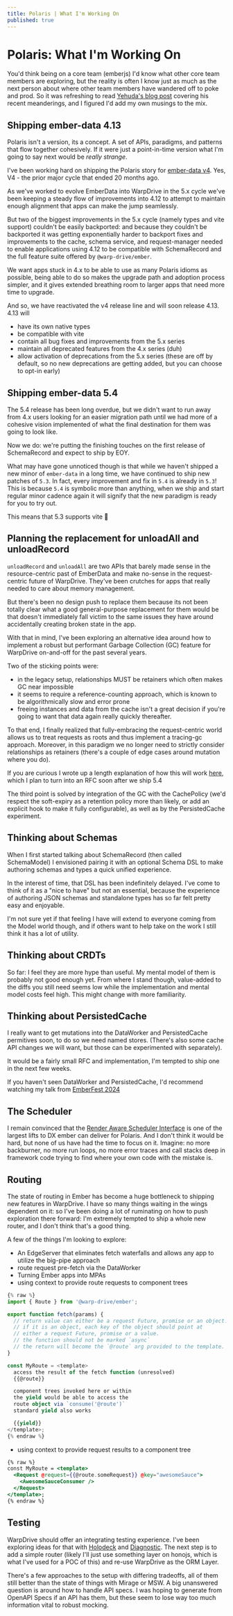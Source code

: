 ```yaml
---
title: Polaris | What I'm Working On
published: true
---
```


# Polaris: What I'm Working On

You'd think being on a core team (emberjs) I'd know what other core team members are exploring, but the reality is often I know just as much as the next person about where other team members have wandered off to poke and prod. So it was refreshing to read [Yehuda's blog post](https://yehudakatz.com/2024/10/28/polaris-what-im-working-on/) covering his recent meanderings, and I figured I'd add my own musings to the mix.

## Shipping ember-data 4.13

Polaris isn't a version, its a concept. A set of APIs, paradigms, and patterns that flow together cohesively. If it were just a point-in-time version what I'm going to say next would be *really strange*.

I've been working hard on shipping the Polaris story for [ember-data v4](https://github.com/emberjs/data/pull/9598). Yes, V4 - the prior major cycle that ended 20 months ago.

As we've worked to evolve EmberData into WarpDrive in the 5.x cycle we've been keeping a steady flow of improvements into 4.12 to attempt to maintain enough alignment that apps can make the jump seamlessly.

But two of the biggest improvements in the 5.x cycle (namely types and vite support) couldn't be easily backported: and because they couldn't be backported it was getting exponentially harder to backport fixes and improvements to the cache, schema service, and request-manager needed to enable applications using 4.12 to be compatible with SchemaRecord and the full feature suite offered by `@warp-drive/ember`.

We want apps stuck in 4.x to be able to use as many Polaris idioms as possible, being able to do so makes the upgrade path and adoption process simpler, and it gives extended breathing room to larger apps that need more time to upgrade.

And so, we have reactivated the v4 release line and will soon release 4.13. 4.13 will

- have its own native types
- be compatible with vite
- contain all bug fixes and improvements from the 5.x series
- maintain all deprecated features from the 4.x series (duh)
- allow activation of deprecations from the 5.x series (these are off by default, so no new deprecations are getting added, but you can choose to opt-in early)

## Shipping ember-data 5.4

The 5.4 release has been long overdue, but we didn't want to run away from 4.x users looking for an easier migration path until we had more of a cohesive vision implemented of what the final destination for them was going to look like.

Now we do: we're putting the finishing touches on the first release of SchemaRecord and expect to ship by EOY.

What may have gone unnoticed though is that while we haven't shipped a new minor of `ember-data` in a long time, we have continued to ship new patches of `5.3`. In fact, every improvement and fix in `5.4` is already in `5.3`! This is because `5.4` is symbolic more than anything, when we ship and start regular minor cadence again it will signify that the new paradigm is ready for you to try out.

This means that 5.3 supports vite 💜

## Planning the replacement for unloadAll and unloadRecord

`unloadRecord` and `unloadAll` are two APIs that barely made sense in the resource-centric past of EmberData and make no-sense in the request-centric future of WarpDrive. They've been crutches for apps that really needed to care about memory management.

But there's been no design push to replace them because its not been totally clear what a good general-purpose replacement for them would be that doesn't immediately fall victim to the same issues they have around accidentally creating broken state in the app.

With that in mind, I've been exploring an alternative idea around how to implement a robust but performant Garbage Collection (GC) feature for WarpDrive on-and-off for the past several years.

Two of the sticking points were:
- in the legacy setup, relationships MUST be retainers which often makes GC near impossible
- it seems to require a reference-counting approach, which is known to be algorithmically slow and error prone
- freeing instances and data from the cache isn't a great decision if you're going to want that data again really quickly thereafter.

To that end, I finally realized that fully-embracing the request-centric world allows us to treat requests as roots and thus implement a tracing-gc approach. Moreover, in this paradigm we no longer need to strictly consider relationships as retainers (there's a couple of edge cases around mutation where you do).

If you are curious I wrote up a length explanation of how this will work [here](https://github.com/emberjs/data/pull/9612/commits/3352349217368bdc9635175586bc06923273f7f1), which I plan to turn into an RFC soon after we ship 5.4

The third point is solved by integration of the GC with the CachePolicy (we'd respect the soft-expiry as a retention policy more than likely, or add an explicit hook to make it fully configurable), as well as by the PersistedCache experiment.

## Thinking about Schemas

When I first started talking about SchemaRecord (then called SchemaModel) I envisioned pairing it with an optional Schema DSL to make authoring schemas and types a quick unified experience.

In the interest of time, that DSL has been indefinitely delayed. I've come to think of it as a "nice to have" but not an essential, because the experience of authoring JSON schemas and standalone types has so far felt pretty easy and enjoyable.

I'm not sure yet if that feeling I have will extend to everyone coming from the Model world though, and if others want to help take on the work I still think it has a lot of utility.

## Thinking about CRDTs

So far: I feel they are more hype than useful. My mental model of them is probably not good enough yet. From where I stand though, value-added to the diffs you still need seems low while the implementation and mental model costs feel high. This might change with more familiarity.

## Thinking about PersistedCache

I really want to get mutations into the DataWorker and PersistedCache permitives soon, to do so we need named stores. (There's also some cache API changes we will want, but those can be experimented with separately).

It would be a fairly small RFC and implementation, I'm tempted to ship one in the next few weeks.

If you haven't seen DataWorker and PersistedCache, I'd recommend watching my talk from [EmberFest 2024](https://www.youtube.com/watch?v=BCv8OgcG5vM)

## The Scheduler

I remain convinced that the [Render Aware Scheduler Interface](https://github.com/emberjs/rfcs/pull/957) is one of the largest lifts to DX ember can deliver for Polaris. And I don't think it would be hard, but none of us have had the time to focus on it. Imagine: no more backburner, no more run loops, no more error traces and call stacks deep in framework code trying to find where your own code with the mistake is.

## Routing

The state of routing in Ember has become a huge bottleneck to shipping new features in WarpDrive. I have so many things waiting in the wings dependent on it: so I've been doing a lot of ruminating on how to push exploration there forward: I'm extremely tempted to ship a whole new router, and I don't think that's a good thing.

A few of the things I'm looking to explore:

- An EdgeServer that eliminates fetch waterfalls and allows any app to utilize the big-pipe approach
- route request pre-fetch via the DataWorker
- Turning Ember apps into MPAs
- using context to provide route requests to component trees

```ts
{% raw %}
import { Route } from '@warp-drive/ember';

export function fetch(params) {
  // return value can either be a request Future, promise or an object.
  // if it is an object, each key of the object should point at
  // either a request Future, promise or a value.
  // the function should not be marked `async`
  // the return will become the `@route` arg provided to the template.
}

const MyRoute = <template>
  access the result of the fetch function (unresolved)
  {{@route}}

  component trees invoked here or within
  the yield would be able to access the
  route object via `consume('@route')`
  standard yield also works

  {{yield}}
</template>;
{% endraw %}
```

- using context to provide request results to a component tree

```hbs
{% raw %}
const MyRoute = <template>
  <Request @request={{@route.someRequest}} @key="awesomeSauce">
    <AwesomeSauceConsumer />
  </Request>
</template>;
{% endraw %}
```

## Testing

WarpDrive should offer an integrating testing experience. I've been exploring ideas for that with [Holodeck](https://github.com/emberjs/data/tree/main/packages/holodeck#readme) and [Diagnostic](https://github.com/emberjs/data/tree/main/packages/diagnostic#readme). The next step is to add a simple router (likely I'll just use something layer on honojs, which is what I've used for a POC of this) and re-use WarpDrive as the ORM Layer.

There's a few approaches to the setup with differing tradeoffs, all of them still better than the state of things with Mirage or MSW. A big unanswered question is around how to handle API specs. I was hoping to generate from OpenAPI Specs if an API has them, but these seem to lose way too much information vital to robust mocking.